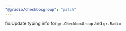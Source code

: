 ```yaml
---
"@gradio/checkboxgroup": "patch"
---
```


fix:Update typing info for `gr.CheckboxGroup` and `gr.Radio`
